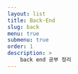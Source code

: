 ```yaml
---
layout: list
title: Back-End
slug: back
menu: true
submenu: true
order: 1
description: >
    back end 공부 정리
---
```

